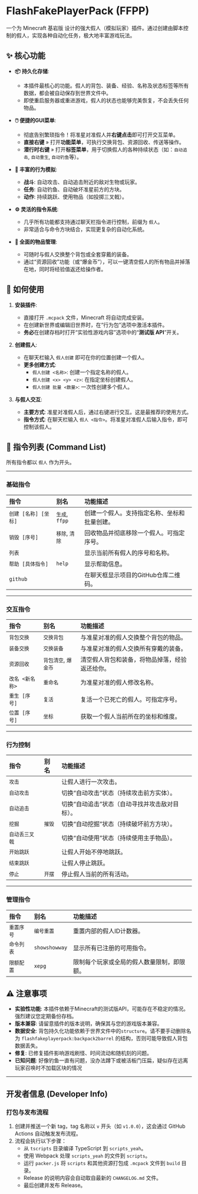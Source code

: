 # FlashFakePlayerPack (FFPP)

一个为 Minecraft 基岩版 设计的强大假人（模拟玩家）插件。通过创建由脚本控制的假人，实现各种自动化任务，极大地丰富游戏玩法。

## ✨ 核心功能

- **📦 持久化存储**:
  - 本插件最核心的功能。假人的背包、装备、经验、名称及状态标签等所有数据，都会被自动保存到世界文件中。
  - 即使重启服务器或重进游戏，假人的状态也能够完美恢复，不会丢失任何物品。

- **🖱️ 便捷的GUI菜单**:
  - 彻底告别繁琐指令！将准星对准假人并**右键点击**即可打开交互菜单。
  - **直接右键** » 打开**功能菜单**，可执行交换背包、资源回收、传送等操作。
  - **潜行时右键** » 打开**标签菜单**，用于切换假人的各种持续状态（如：`自动追击`, `自动重生`, `自动钓鱼`等）。

- **🤖 丰富的行为模拟**:
  - **战斗**: 自动攻击、自动追击附近的敌对生物或玩家。
  - **任务**: 自动钓鱼、自动破坏准星前方的方块。
  - **动作**: 持续跳跃、使用物品（如投掷三叉戟）。

- **⚙️ 灵活的指令系统**:
  - 几乎所有功能都支持通过聊天栏指令进行控制，前缀为 `假人`。
  - 非常适合与命令方块结合，实现更复杂的自动化系统。

- **🎒 全面的物品管理**:
  - 可随时与假人交换整个背包或全套穿戴的装备。
  - 通过“资源回收”功能（或“爆金币”），可以一键清空假人的所有物品并掉落在地，同时将经验值返还给操作者。

## 🚀 如何使用

1.  **安装插件**:
    -   直接打开 `.mcpack` 文件，Minecraft 将自动完成安装。
    -   在创建新世界或编辑旧世界时，在“行为包”选项中激活本插件。
    -   **务必**在创建存档时打开“实验性游戏内容”选项中的“**测试版 API**”开关。

2.  **创建假人**:
    -   在聊天栏输入 `假人创建` 即可在你的位置创建一个假人。
    -   **更多创建方式**:
        -   `假人创建 <名称>`: 创建一个指定名称的假人。
        -   `假人创建 <x> <y> <z>`: 在指定坐标创建假人。
        -   `假人创建 批量 <数量>`: 一次性创建多个假人。

3.  **与假人交互**:
    -   **主要方式**: 准星对准假人后，通过右键进行交互。这是最推荐的使用方式。
    -   **指令方式**: 在聊天栏输入 `假人 <指令>`。将准星对准假人后输入指令，即可控制该假人。

## 🧾 指令列表 (Command List)

所有指令都以 `假人` 作为开头。

---

### **基础指令**

| 指令             | 别名           | 功能描述                   |
|:---------------|:-------------|:-----------------------|
| `创建 [名称] [坐标]` | `生成`, `ffpp` | 创建一个假人。支持指定名称、坐标和批量创建。 |
| `销毁 [序号]`      | `移除`, `清除`   | 回收物品并彻底移除一个假人。可指定序号。   |
| `列表`           |              | 显示当前所有假人的序号和名称。        |
| `帮助 [具体指令]`    | `help`       | 显示帮助信息。                |
| `github`       |              | 在聊天框显示项目的GitHub仓库二维码。  |

---

### **交互指令**

| 指令         | 别名            | 功能描述                    |
|:-----------|:--------------|:------------------------|
| `背包交换`     | `交换背包`        | 与准星对准的假人交换整个背包的物品。      |
| `装备交换`     | `交换装备`        | 与准星对准的假人交换所有穿戴的装备。      |
| `资源回收`     | `背包清空`, `爆金币` | 清空假人背包和装备，将物品掉落，经验返还给你。 |
| `改名 <新名称>` | `重命名`         | 为准星对准的假人修改名称。           |
| `重生 [序号]`  | `复活`          | 复活一个已死亡的假人。可指定序号。       |
| `位置 [序号]`  | `坐标`          | 获取一个假人当前所在的坐标和维度。       |

---

### **行为控制**

| 指令       | 别名   | 功能描述                     |
|:---------|:-----|:-------------------------|
| `攻击`     |      | 让假人进行一次攻击。               |
| `自动攻击`   |      | 切换“自动攻击”状态（持续攻击前方实体）。    |
| `自动追击`   |      | 切换“自动追击”状态（自动寻找并攻击敌对目标）。 |
| `挖掘`     | `摧毁` | 切换“自动挖掘”状态（持续破坏前方方块）。    |
| `自动丢三叉戟` |      | 切换“自动使用”状态（持续使用主手物品）。    |
| `开始跳跃`   |      | 让假人开始不停地跳跃。              |
| `结束跳跃`   |      | 让假人停止跳跃。                 |
| `停止`     | `开摆` | 停止假人当前的所有活动。             |

---

### **管理指令**

| 指令     | 别名            | 功能描述                  |
|:-------|:--------------|:----------------------|
| `重置序号` | `编号重置`        | 重置内部的假人ID计数器。         |
| `命令列表` | `showshowway` | 显示所有已注册的可用指令。         |
| `限额配置` | `xepg`        | 限制每个玩家或全局的假人数量限制，即限额。 |


## ⚠️ 注意事项

- **实验性功能**: 本插件依赖于Minecraft的测试版API，可能存在不稳定的情况。强烈建议您定期备份存档。
- **版本兼容**: 请留意插件的版本说明，确保其与您的游戏版本兼容。
- **数据安全**: 背包持久化功能依赖于世界文件中的`structure`。请不要手动删除名为 `flashfakeplayerpack:backpack2barrel` 的结构，否则可能导致假人背包数据丢失。
- **修复**: 已修复插件影响游戏刷怪、时间流动和随机刻的问题。
- **已知问题**: 好像钓鱼一直有问题，没办法蹲下或被活板门压扁，疑似存在远离玩家召唤时不加载区块的情况

---

## 开发者信息 (Developer Info)

### 打包与发布流程
1. 创建并推送一个新 tag，tag 名称以 `v` 开头（如 `v1.0.0`），这会通过 GitHub Actions 自动触发发布流程。
2. 流程会执行以下步骤：
   - 从 `tscripts` 目录编译 TypeScript 到 `scripts_yeah`。
   - 使用 Webpack 处理 `scripts_yeah` 的文件到 `scripts`。
   - 运行 `packer.js` 将 `scripts` 和其他资源打包成 `.mcpack` 文件到 `build` 目录。
   - Release 的说明内容会自动取自最新的 `CHANGELOG.md` 文件。
   - 最后创建并发布 Release。